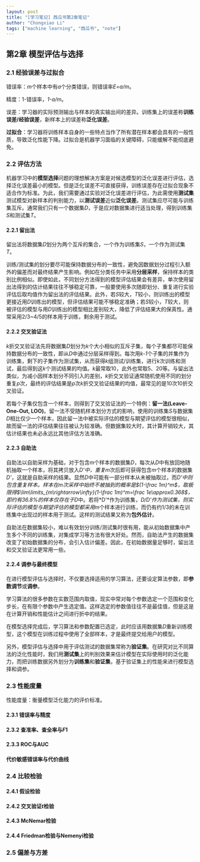 ```yaml
---
layout: post
title: "[学习笔记] 西瓜书第2章笔记"
author: "Chongxiao Li"
tags: ["machine learning", "西瓜书", "note"]
---
```


<head>
    <script src="https://cdn.mathjax.org/mathjax/latest/MathJax.js?config=TeX-AMS-MML_HTMLorMML" type="text/javascript"></script>
    <script type="text/x-mathjax-config">
        MathJax.Hub.Config({
            tex2jax: {
            skipTags: ['script', 'noscript', 'style', 'textarea', 'pre'],
            inlineMath: [['$','$']]
            }
        });
    </script>
</head>

## 第2章 模型评估与选择

### 2.1 经验误差与过拟合
错误率：*m*个样本中有*a*个分类错误，则错误率*E=a/m*。  

精度：1-错误率，*1-a/m*。  

误差：学习器的实际预测输出与样本的真实输出间的差异。训练集上的误差称**训练误差/经验误差**，新样本上的误差称**泛化误差**。   

**过拟合**：学习器将训练样本自身的一些特点当作了所有潜在样本都会具有的一般性质，导致泛化性能下降。过拟合是机器学习面临的关键障碍，只能缓解不能彻底避免。  

### 2.2 评估方法
机器学习中的**模型选择**问题的理想解决方案是对候选模型的泛化误差进行评估，选择泛化误差最小的模型。但是泛化误差不可直接获得，训练误差存在过拟合现象不适合作为标准。为此，我们需要通过实验对泛化误差进行评估，为此需使用**测试集**测试模型对新样本的判别能力，以**测试误差**近似**泛化误差**。测试集应尽可能与训练集互斥。通常我们只有一个数据集*D*，于是应对数据集进行适当处理，得到训练集*S*和测试集*T*。  

#### 2.2.1 留出法
留出法将数据集*D*划分为两个互斥的集合，一个作为训练集*S*，一个作为测试集*T*。  

训练/测试集的划分要尽可能保持数据分布的一致性，避免因数据划分过程引入额外的偏差而对最终结果产生影响。例如在分类任务中采用**分层采样**，保持样本的类别比例相似。即使如此，不同划分方法得到的模型评估结果会有差异，单次使用留出法得到的估计结果往往不够稳定可靠，一般要使用多次随即划分、重复进行实验评估后取均值作为留出法的评估结果。此外，若*S*较大，*T*较小，则训练出的模型更接近用*D*训练出的模型，但评估结果可能不够稳定准确；若*S*较小，*T*较大，则被评估的模型与用*D*训练出的模型相比差别较大，降低了评估结果大的保真性。通常采用2/3~4/5的样本用于训练，剩余用于测试。

#### 2.2.2 交叉验证法
*k*折交叉验证法先将数据集*D*划分为*k*个大小相似的互斥子集，每个子集都尽可能保持数据分布的一致性，即从*D*中通过分层采样得到。每次用*k-1*个子集的并集作为训练集，剩下的子集作为测试集，从而获得*k*组测试/训练集，进行*k*次训练和测试，最后得到这*k*个测试结果的均值。*k*最常取10，此外也常取5、20等。与留出法类似，为减小因样本划分不同引入的差别，*k*折交叉验证通常随机使用不同的划分重复*p*次，最终的评估结果是*p*次*k*折交叉验证结果的均值，最常见的是10次10折交叉验证。  

若每个子集仅包含一个样本，则得到了交叉验证法的一个特例：**留一法(Leave-One-Out, LOO)**。留一法不受随机样本划分方式的影响，使用的训练集*S*与数据集*D*相比仅少一个样本，因此留一法中被实际评估的模型与期望评估的模型很相似，故而留一法的评估结果往往被认为较准确。但数据集较大时，其计算开销较大，其估计结果也未必永远比其他评估方法准确。  

#### 2.2.3 自助法
自助法以自助采样为基础，对于包含*m*个样本的数据集*D*，每次从*D*中有放回地随机抽取一个样本，将其拷贝放入*D'*中，重复*m*次后即可获得包含*m*个样本的数据集*D'*，这就是自助采样的结果。显然*D*中可能有一部分样本从未被抽取过，而*D'*中则包含重复样本。样本在m次采样中始终不被抽到的概率是$(1-\frac 1m)^m$，取极限得$\lim\limits_{m\rightarrow\infty}(1-\frac 1m)^m=\frac 1e\approx0.368$，即约有36.8%的样本仅存在于*D*中。若将*D'*作为训练集，*D/D'*作为测试集，则实际评估的模型与期望评估的模型都采用*m*个样本进行训练，而仍有约1/3的未在训练集中出现过的样本用于测试。这样的测试结果又称为**包外估计**。  

自助法在数据集较小，难以有效划分训练/测试集时很有用，能从初始数据集中产生多个不同的训练集，对集成学习等方法有很大好处。然而，自助法产生的数据集改变了初始数据集的分布，会引入估计偏差。因此，在初始数据量足够时，留出法和交叉验证法更常用一些。   

#### 2.2.4 调参与最终模型
在进行模型评估与选择时，不仅要选择适用的学习算法，还要设定算法参数，即**参数调节**或**调参**。  

学习算法的很多参数在实数范围内取值，现实中常对每个参数选定一个范围和变化步长，在有限个参数中产生选定值。这样选定的参数值往往不是最佳值，但是这是在计算开销和性能估计之间进行折中的结果。  

在模型选择完成后，学习算法和参数配置已选定，此时应该用数据集*D*重新训练模型，这个模型在训练过程中使用了全部样本，才是最终提交给用户的模型。  

另外，模型评估与选择中用于评估测试的数据集常称为**验证集**。在研究对比不同算法的泛化性能时，我们用**测试集**上的判别效果来估计模型在实际使用时的泛化能力，而把训练数据另外划分为**训练集**和**验证集**，基于验证集上的性能来进行模型选择和调参。  

### 2.3 性能度量
性能度量：衡量模型泛化能力的评价标准。
#### 2.3.1 错误率与精度
#### 2.3.2 查准率、查全率与*F*1
#### 2.3.3 ROC与AUC
#### 代价敏感错误率与代价曲线

### 2.4 比较检验
#### 2.4.1 假设检验
#### 2.4.2 交叉验证*t*检验
#### 2.4.3 McNemar检验
#### 2.4.4 Friedman检验与Nemenyi检验

### 2.5 偏差与方差
